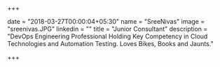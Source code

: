 +++

date = "2018-03-27T00:00:04+05:30" 
name = "SreeNivas"
image = "sreenivas.JPG"
linkedin = ""
title = "Junior Consultant"
description = "DevOps Engineering Professional Holding Key Competency in Cloud Technologies and Automation Testing.
Loves Bikes, Books and Jaunts."

+++